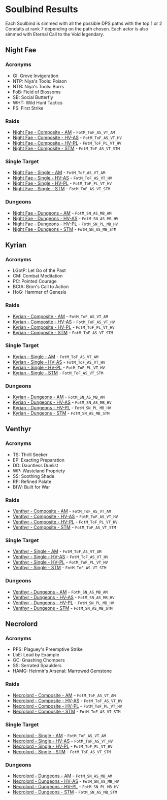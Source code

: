 # Soulbind Results

Each Soulbind is simmed with all the possible DPS paths with the top 1 or 2 Conduits at rank 7 depending on the path chosen. Each actor is also simmed with Eternal Call to the Void legendary.

## Night Fae
### Acronyms
- GI: Grove Invigoration
- NTP: Niya's Tools: Poison
- NTB: Niya's Tools: Burrs
- FoB: Field of Blossoms
- SB: Social Butterfly
- WHT: Wild Hunt Tactics
- FS: First Strike
### Raids
- [Night Fae - Composite - AM](results/Results_Composite_am_night_fae.md) - `FotM_ToF_AS_VT_AM`
- [Night Fae - Composite - HV-AS](results/Results_Composite_hv-as_night_fae.md) - `FotM_ToF_AS_VT_HV`
- [Night Fae - Composite - HV-PL](results/Results_Composite_hv-pl_night_fae.md) - `FotM_ToF_PL_VT_HV`
- [Night Fae - Composite - STM](results/Results_Composite_stm_night_fae.md) - `FotM_ToF_AS_VT_STM`

### Single Target
- [Night Fae - Single - AM](results/Results_Single_am_night_fae.md) - `FotM_ToF_AS_VT_AM`
- [Night Fae - Single - HV-AS](results/Results_Single_hv-as_night_fae.md) - `FotM_ToF_AS_VT_HV`
- [Night Fae - Single - HV-PL](results/Results_Single_hv-pl_night_fae.md) - `FotM_ToF_PL_VT_HV`
- [Night Fae - Single - STM](results/Results_Single_stm_night_fae.md) - `FotM_ToF_AS_VT_STM`

### Dungeons
- [Night Fae - Dungeons - AM](results/Results_Dungeons_am_night_fae.md) - `FotM_SN_AS_MB_AM`
- [Night Fae - Dungeons - HV-AS](results/Results_Dungeons_hv-as_night_fae.md) - `FotM_SN_AS_MB_HV`
- [Night Fae - Dungeons - HV-PL](results/Results_Dungeons_hv-pl_night_fae.md) - `FotM_SN_PL_MB_HV`
- [Night Fae - Dungeons - STM](results/Results_Dungeons_stm_night_fae.md) - `FotM_SN_AS_MB_STM`

## Kyrian
### Acronyms
- LGotP: Let Go of the Past
- CM: Combat Meditation
- PC: Pointed Courage
- BCtA: Bron's Call to Action
- HoG: Hammer of Genesis
### Raids
- [Kyrian - Composite - AM](results/Results_Composite_am_kyrian.md) - `FotM_ToF_AS_VT_AM`
- [Kyrian - Composite - HV-AS](results/Results_Composite_hv-as_kyrian.md) - `FotM_ToF_AS_VT_HV`
- [Kyrian - Composite - HV-PL](results/Results_Composite_hv-pl_kyrian.md) - `FotM_ToF_PL_VT_HV`
- [Kyrian - Composite - STM](results/Results_Composite_stm_kyrian.md) - `FotM_ToF_AS_VT_STM`

### Single Target
- [Kyrian - Single - AM](results/Results_Single_am_kyrian.md) - `FotM_ToF_AS_VT_AM`
- [Kyrian - Single - HV-AS](results/Results_Single_hv-as_kyrian.md) - `FotM_ToF_AS_VT_HV`
- [Kyrian - Single - HV-PL](results/Results_Single_hv-pl_kyrian.md) - `FotM_ToF_PL_VT_HV`
- [Kyrian - Single - STM](results/Results_Single_stm_kyrian.md) - `FotM_ToF_AS_VT_STM`

### Dungeons
- [Kyrian - Dungeons - AM](results/Results_Dungeons_am_kyrian.md) - `FotM_SN_AS_MB_AM`
- [Kyrian - Dungeons - HV-AS](results/Results_Dungeons_hv-as_kyrian.md) - `FotM_SN_AS_MB_HV`
- [Kyrian - Dungeons - HV-PL](results/Results_Dungeons_hv-pl_kyrian.md) - `FotM_SN_PL_MB_HV`
- [Kyrian - Dungeons - STM](results/Results_Dungeons_stm_kyrian.md) - `FotM_SN_AS_MB_STM`

## Venthyr
### Acronyms
- TS: Thrill Seeker
- EP: Exacting Preparation
- DD: Dauntless Duelist
- WP: Wasteland Propriety
- SS: Soothing Shade
- RP: Refined Palate
- BfW: Built for War
### Raids
- [Venthyr - Composite - AM](results/Results_Composite_am_venthyr.md) - `FotM_ToF_AS_VT_AM`
- [Venthyr - Composite - HV-AS](results/Results_Composite_hv-as_venthyr.md) - `FotM_ToF_AS_VT_HV`
- [Venthyr - Composite - HV-PL](results/Results_Composite_hv-pl_venthyr.md) - `FotM_ToF_PL_VT_HV`
- [Venthyr - Composite - STM](results/Results_Composite_stm_venthyr.md) - `FotM_ToF_AS_VT_STM`

### Single Target
- [Venthyr - Single - AM](results/Results_Single_am_venthyr.md) - `FotM_ToF_AS_VT_AM`
- [Venthyr - Single - HV-AS](results/Results_Single_hv-as_venthyr.md) - `FotM_ToF_AS_VT_HV`
- [Venthyr - Single - HV-PL](results/Results_Single_hv-pl_venthyr.md) - `FotM_ToF_PL_VT_HV`
- [Venthyr - Single - STM](results/Results_Single_stm_venthyr.md) - `FotM_ToF_AS_VT_STM`

### Dungeons
- [Venthyr - Dungeons - AM](results/Results_Dungeons_am_venthyr.md) - `FotM_SN_AS_MB_AM`
- [Venthyr - Dungeons - HV-AS](results/Results_Dungeons_hv-as_venthyr.md) - `FotM_SN_AS_MB_HV`
- [Venthyr - Dungeons - HV-PL](results/Results_Dungeons_hv-pl_venthyr.md) - `FotM_SN_PL_MB_HV`
- [Venthyr - Dungeons - STM](results/Results_Dungeons_stm_venthyr.md) - `FotM_SN_AS_MB_STM`

## Necrolord
### Acronyms
- PPS: Plaguey's Preemptive Strike
- LbE: Lead by Example
- GC: Gnashing Chompers
- SS: Serrated Spaulders
- HAMG: Heirmir's Arsenal: Marrowed Gemstone
### Raids
- [Necrolord - Composite - AM](results/Results_Composite_am_necrolord.md) - `FotM_ToF_AS_VT_AM`
- [Necrolord - Composite - HV-AS](results/Results_Composite_hv-as_necrolord.md) - `FotM_ToF_AS_VT_HV`
- [Necrolord - Composite - HV-PL](results/Results_Composite_hv-pl_necrolord.md) - `FotM_ToF_PL_VT_HV`
- [Necrolord - Composite - STM](results/Results_Composite_stm_necrolord.md) - `FotM_ToF_AS_VT_STM`

### Single Target
- [Necrolord - Single - AM](results/Results_Single_am_necrolord.md) - `FotM_ToF_AS_VT_AM`
- [Necrolord - Single - HV-AS](results/Results_Single_hv-as_necrolord.md) - `FotM_ToF_AS_VT_HV`
- [Necrolord - Single - HV-PL](results/Results_Single_hv-pl_necrolord.md) - `FotM_ToF_PL_VT_HV`
- [Necrolord - Single - STM](results/Results_Single_stm_necrolord.md) - `FotM_ToF_AS_VT_STM`

### Dungeons
- [Necrolord - Dungeons - AM](results/Results_Dungeons_am_necrolord.md) - `FotM_SN_AS_MB_AM`
- [Necrolord - Dungeons - HV-AS](results/Results_Dungeons_hv-as_necrolord.md) - `FotM_SN_AS_MB_HV`
- [Necrolord - Dungeons - HV-PL](results/Results_Dungeons_hv-pl_necrolord.md) - `FotM_SN_PL_MB_HV`
- [Necrolord - Dungeons - STM](results/Results_Dungeons_stm_necrolord.md) - `FotM_SN_AS_MB_STM`
